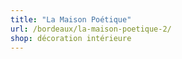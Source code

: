 ```yaml
---
title: "La Maison Poétique"
url: /bordeaux/la-maison-poetique-2/
shop: décoration intérieure
---
```

